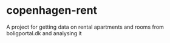 # copenhagen-rent
 A project for getting data on rental apartments and rooms from boligportal.dk and analysing it 
